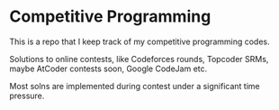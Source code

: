 # Competitive Programming

This is a repo that I keep track of my competitive programming codes.

Solutions to online contests, like Codeforces rounds, Topcoder SRMs,
maybe AtCoder contests soon, Google CodeJam etc.

Most solns are implemented during contest under a significant time pressure.

